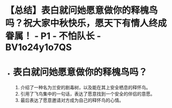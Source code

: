 # 【总结】表白就问她愿意做你的释槐鸟吗？祝大家中秋快乐，愿天下有情人终成眷属！ - P1 - 不怕队长 - BV1o24y1o7QS

-   # 表白就问她愿意做你的释槐鸟吗？
    1.  介绍了一种名为兰安的剧毒树，以及能在其上安全栖息的释怀鸟。
    2.  引用了飞鸟集中的一句话，表达了愿意找到一个安全的伴侣的意愿。
    3.  最后表达了愿意邀请对方成为自己的释怀鸟的心情。